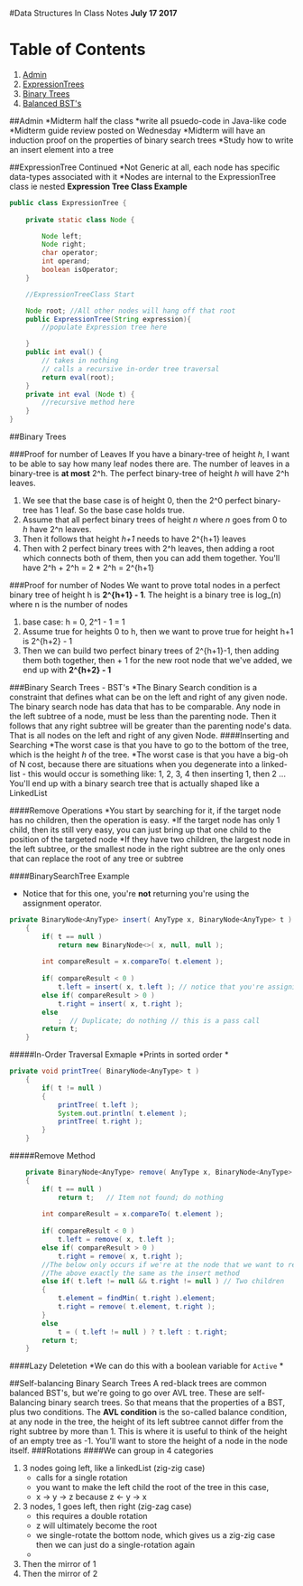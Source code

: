 #Data Structures In Class Notes
**July 17 2017**

# Table of Contents
1. [Admin](#admin)
2. [ExpressionTrees](#expressiontree-continued)
3. [Binary Trees](#binary-search-tree)
4. [Balanced BST's](#self-balancing-binary-search-trees)

##Admin
*Midterm half the class
*write all psuedo-code in Java-like code
*Midterm guide review posted on Wednesday
*Midterm will have an induction proof on the properties of binary search trees
*Study how to write an insert element into a tree

##ExpressionTree Continued
*Not Generic at all, each node has specific data-types associated with it
*Nodes are internal to the ExpressionTree class ie nested
**Expression Tree Class Example**
```Java
public class ExpressionTree {
	
	private static class Node {

		Node left;
		Node right;
		char operator;
		int operand;
		boolean isOperator;
	}

	//ExpressionTreeClass Start

	Node root; //All other nodes will hang off that root
	public ExpressionTree(String expression){
		//populate Expression tree here

	}
	public int eval() {
		// takes in nothing
		// calls a recursive in-order tree traversal
		return eval(root);
	}
	private int eval (Node t) {
		//recursive method here
	}
}
```

##Binary Trees

###Proof for number of Leaves
If you have a binary-tree of height _h_, I want to be able to say how many leaf nodes there are. The number of leaves in a binary-tree is **at most** 2^h. The perfect binary-tree of height _h_ will have 2^h leaves.
1. We see that the base case is of height 0, then the 2^0 perfect binary-tree has 1 leaf. So the base case holds true.
2. Assume that all perfect binary trees of height _n_ where _n_ goes from 0 to _h_ have 2^n leaves.
3. Then it follows that height _h+1_ needs to have 2^{h+1} leaves
4. Then with 2 perfect binary trees with 2^h leaves, then adding a root which connects both of them, then you can add them together. You'll have 2^h + 2^h = 2 * 2^h = 2^{h+1}

###Proof for number of Nodes
We want to prove total nodes in a perfect binary tree of height h is **2^{h+1} - 1**. The height is a binary tree is log_(n) where n is the number of nodes
1. base case: h = 0, 2^1 - 1 = 1
2. Assume true for heights 0 to h, then we want to prove true for height h+1 is 2^{h+2} - 1
3. Then we can build two perfect binary trees of 2^{h+1}-1, then adding them both together, then + 1 for the new root node that we've added, we end up with **2^{h+2} - 1**

###Binary Search Trees - BST's
*The Binary Search condition is a constraint that defines what can be on the left and right of any given node. The binary search node has data that has to be comparable. Any node in the left subtree of a node, must be less than the parenting node. Then it follows that any right subtree will be greater than the parenting node's data. That is all nodes on the left and right of any given Node.
####Inserting and Searching
*The worst case is that you have to go to the bottom of the tree, which is the height _h_ of the tree.
*The worst case is that you have a big-oh of N cost, because there are situations when you degenerate into a linked-list
	- this would occur is something like: 1, 2, 3, 4 then inserting 1, then 2 ... You'll end up with a binary search tree that is actually shaped like a LinkedList

####Remove Operations
*You start by searching for it, if the target node has no children, then the operation is easy.
*If the target node has only 1 child, then its still very easy, you can just bring up that one child to the position of the targeted node
*If they have two children, the largest node in the left subtree, or the smallest node in the right subtree are the only ones that can replace the root of any tree or subtree

####BinarySearchTree Example
* Notice that for this one, you're **not** returning you're using the assignment operator.
```Java
private BinaryNode<AnyType> insert( AnyType x, BinaryNode<AnyType> t )
    {
        if( t == null )
            return new BinaryNode<>( x, null, null );
        
        int compareResult = x.compareTo( t.element );
            
        if( compareResult < 0 )
            t.left = insert( x, t.left ); // notice that you're assigning here, not returning
        else if( compareResult > 0 )
            t.right = insert( x, t.right );
        else
            ;  // Duplicate; do nothing // this is a pass call
        return t;
    }
```

#####In-Order Traversal Exmaple
*Prints in sorted order
*
```Java
private void printTree( BinaryNode<AnyType> t )
    {
        if( t != null )
        {
            printTree( t.left );
            System.out.println( t.element );
            printTree( t.right );
        }
    }
```

#####Remove Method
```Java
    private BinaryNode<AnyType> remove( AnyType x, BinaryNode<AnyType> t )
    {
        if( t == null )
            return t;   // Item not found; do nothing
            
        int compareResult = x.compareTo( t.element );
            
        if( compareResult < 0 )
            t.left = remove( x, t.left );
        else if( compareResult > 0 )
            t.right = remove( x, t.right );
        //The below only occurs if we're at the node that we want to remove
        //The above exactly the same as the insert method
        else if( t.left != null && t.right != null ) // Two children
        {
            t.element = findMin( t.right ).element;
            t.right = remove( t.element, t.right );
        }
        else
            t = ( t.left != null ) ? t.left : t.right;
        return t;
    }
```

####Lazy Deletetion
*We can do this with a boolean variable for ``Active``
*

##Self-balancing Binary Search Trees
A red-black trees are common balanced BST's, but we're going to go over AVL tree. These are self-Balancing binary search trees. So that means that the properties of a BST, plus two conditions. The **AVL condition** is the so-called balance condition, at any node in the tree, the height of its left subtree cannot differ from the right subtree by more than 1. This is where it is useful to think of the height of an empty tree as -1. You'll want to store the height of a node in the node itself. 
###Rotations
####We can group in 4 categories
1. 3 nodes going left, like a linkedList (zig-zig case)
	- calls for a single rotation
	- you want to make the left child the root of the tree in this case,
	- x -> y -> z because z <- y -> x
2. 3 nodes, 1 goes left, then right (zig-zag case)
	- this requires a double rotation
	- z will ultimately become the root
	- we single-rotate the bottom node, which gives us a zig-zig case then we can just do a single-rotation again
	- 
3. Then the mirror of 1
4. Then the mirror of 2

